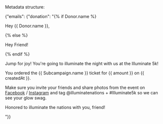 Metadata structure:

{"emails": {"donation": "{% if Donor.name %}<p>Hey {{ Donor.name }},</p>{% else %}<p>Hey Friend!</p>{% endif %}<p>Jump for joy! You're going to illuminate the night with us at the Illuminate 5k!</p><p>You ordered the {{ Subcampaign.name }} ticket for {{ amount }} on {{ createdAt }}.</p><p>Make sure you invite your friends and share photos from the event on <a href='https://facebook.com/illuminatenations'>Facebook</a> / <a href='https://instagram.com/illuminatenations/'>Instagram</a> and tag @illuminatenations + #Illuminate5k so we can see your glow swag.</p><p>Honored to illuminate the nations with you, friend!</p>"}}
